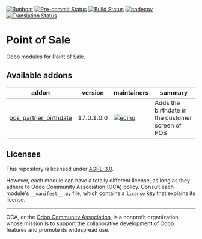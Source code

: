 
[![Runboat](https://img.shields.io/badge/runboat-Try%20me-875A7B.png)](https://runboat.odoo-community.org/builds?repo=OCA/pos&target_branch=17.0)
[![Pre-commit Status](https://github.com/OCA/pos/actions/workflows/pre-commit.yml/badge.svg?branch=17.0)](https://github.com/OCA/pos/actions/workflows/pre-commit.yml?query=branch%3A17.0)
[![Build Status](https://github.com/OCA/pos/actions/workflows/test.yml/badge.svg?branch=17.0)](https://github.com/OCA/pos/actions/workflows/test.yml?query=branch%3A17.0)
[![codecov](https://codecov.io/gh/OCA/pos/branch/17.0/graph/badge.svg)](https://codecov.io/gh/OCA/pos)
[![Translation Status](https://translation.odoo-community.org/widgets/pos-17-0/-/svg-badge.svg)](https://translation.odoo-community.org/engage/pos-17-0/?utm_source=widget)

<!-- /!\ do not modify above this line -->

# Point of Sale

Odoo modules for Point of Sale.

<!-- /!\ do not modify below this line -->

<!-- prettier-ignore-start -->

[//]: # (addons)

Available addons
----------------
addon | version | maintainers | summary
--- | --- | --- | ---
[pos_partner_birthdate](pos_partner_birthdate/) | 17.0.1.0.0 | [![ecino](https://github.com/ecino.png?size=30px)](https://github.com/ecino) | Adds the birthdate in the customer screen of POS

[//]: # (end addons)

<!-- prettier-ignore-end -->

## Licenses

This repository is licensed under [AGPL-3.0](LICENSE).

However, each module can have a totally different license, as long as they adhere to Odoo Community Association (OCA)
policy. Consult each module's `__manifest__.py` file, which contains a `license` key
that explains its license.

----
OCA, or the [Odoo Community Association](http://odoo-community.org/), is a nonprofit
organization whose mission is to support the collaborative development of Odoo features
and promote its widespread use.
